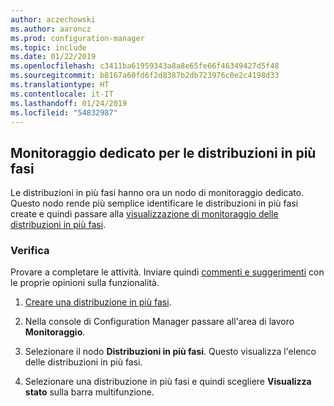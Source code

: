 ```yaml
---
author: aczechowski
ms.author: aaroncz
ms.prod: configuration-manager
ms.topic: include
ms.date: 01/22/2019
ms.openlocfilehash: c3411ba61959343a8a8e65fe66f46349427d5f48
ms.sourcegitcommit: b8167a60fd6f2d8387b2db723976c0e2c4198d33
ms.translationtype: HT
ms.contentlocale: it-IT
ms.lasthandoff: 01/24/2019
ms.locfileid: "54832987"
---
```

## <a name="bkmk_pod"></a> Monitoraggio dedicato per le distribuzioni in più fasi
<!--3555949-->

Le distribuzioni in più fasi hanno ora un nodo di monitoraggio dedicato. Questo nodo rende più semplice identificare le distribuzioni in più fasi create e quindi passare alla [visualizzazione di monitoraggio delle distribuzioni in più fasi](/sccm/osd/deploy-use/manage-monitor-phased-deployments#bkmk_monitor).


### <a name="try-it-out"></a>Verifica

Provare a completare le attività. Inviare quindi [commenti e suggerimenti](/sccm/core/understand/find-help#product-feedback) con le proprie opinioni sulla funzionalità.

1. [Creare una distribuzione in più fasi](/sccm/osd/deploy-use/create-phased-deployment-for-task-sequence).  

2. Nella console di Configuration Manager passare all'area di lavoro **Monitoraggio**.  

3. Selezionare il nodo **Distribuzioni in più fasi**. Questo visualizza l'elenco delle distribuzioni in più fasi.  

4. Selezionare una distribuzione in più fasi e quindi scegliere **Visualizza stato** sulla barra multifunzione. 

